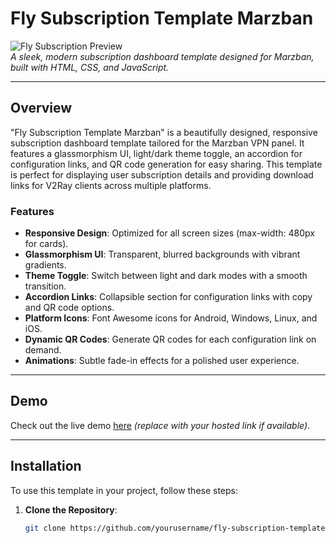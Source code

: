 # Fly Subscription Template Marzban

![Fly Subscription Preview](https://via.placeholder.com/800x400.png?text=Fly+Subscription+Template+Preview)  
*A sleek, modern subscription dashboard template designed for Marzban, built with HTML, CSS, and JavaScript.*

---

## Overview

"Fly Subscription Template Marzban" is a beautifully designed, responsive subscription dashboard template tailored for the Marzban VPN panel. It features a glassmorphism UI, light/dark theme toggle, an accordion for configuration links, and QR code generation for easy sharing. This template is perfect for displaying user subscription details and providing download links for V2Ray clients across multiple platforms.

### Features
- **Responsive Design**: Optimized for all screen sizes (max-width: 480px for cards).
- **Glassmorphism UI**: Transparent, blurred backgrounds with vibrant gradients.
- **Theme Toggle**: Switch between light and dark modes with a smooth transition.
- **Accordion Links**: Collapsible section for configuration links with copy and QR code options.
- **Platform Icons**: Font Awesome icons for Android, Windows, Linux, and iOS.
- **Dynamic QR Codes**: Generate QR codes for each configuration link on demand.
- **Animations**: Subtle fade-in effects for a polished user experience.

---

## Demo

Check out the live demo [here](https://example.com/demo) *(replace with your hosted link if available)*.

---

## Installation

To use this template in your project, follow these steps:

1. **Clone the Repository**:
   ```bash
   git clone https://github.com/yourusername/fly-subscription-template-marzban.git
